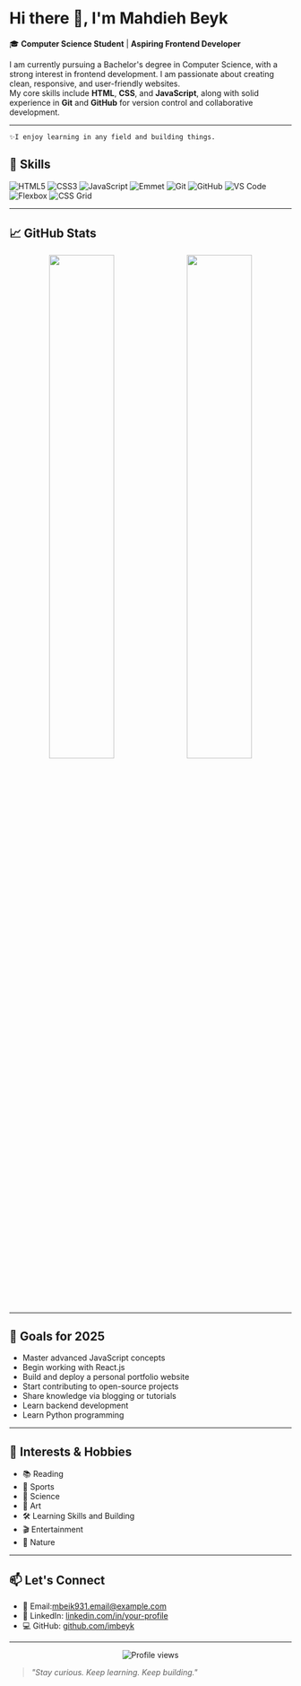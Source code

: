 # Hi there 👋, I'm Mahdieh Beyk

🎓 **Computer Science Student** | **Aspiring Frontend Developer**

I am currently pursuing a Bachelor's degree in Computer Science, with a strong interest in frontend development. I am passionate about creating clean, responsive, and user-friendly websites.  
My core skills include **HTML**, **CSS**, and **JavaScript**, along with solid experience in **Git** and **GitHub** for version control and collaborative development.

---
```
✨I enjoy learning in any field and building things.
```




## 🚀 Skills

![HTML5](https://img.shields.io/badge/HTML5-E34F26?style=for-the-badge&logo=html5&logoColor=white)
![CSS3](https://img.shields.io/badge/CSS3-1572B6?style=for-the-badge&logo=css3&logoColor=white)
![JavaScript](https://img.shields.io/badge/JavaScript-F7DF1E?style=for-the-badge&logo=javascript&logoColor=black)
![Emmet](https://img.shields.io/badge/Emmet-1F425F?style=for-the-badge&logo=emmet&logoColor=white)
![Git](https://img.shields.io/badge/Git-F05032?style=for-the-badge&logo=git&logoColor=white)
![GitHub](https://img.shields.io/badge/GitHub-181717?style=for-the-badge&logo=github&logoColor=white)
![VS Code](https://img.shields.io/badge/VS%20Code-007ACC?style=for-the-badge&logo=visualstudiocode&logoColor=white)
![Flexbox](https://img.shields.io/badge/Flexbox-FF8800?style=for-the-badge&logo=css3&logoColor=white)
![CSS Grid](https://img.shields.io/badge/CSS%20Grid-00B8A9?style=for-the-badge&logo=css3&logoColor=white)






---

## 📈 GitHub Stats

<p align="center">
  <img src="https://github-readme-stats.vercel.app/api?username=imbeyk&show_icons=true&theme=tokyonight" width="48%" />
  <img src="https://github-readme-stats.vercel.app/api/top-langs/?username=imbeyk&layout=compact&theme=tokyonight" width="48%" />
</p>

---

## 🎯 Goals for 2025

- Master advanced JavaScript concepts  
- Begin working with React.js  
- Build and deploy a personal portfolio website  
- Start contributing to open-source projects  
- Share knowledge via blogging or tutorials
 - Learn backend development  
- Learn Python programming  

---

## 🌟 Interests & Hobbies
- 📚 Reading  
- 🎾 Sports  
- 🔬 Science  
- 🎨 Art  
- 🛠️ Learning Skills and Building  
- 🎬 Entertainment  
- 🌿 Nature  


---

## 📫 Let's Connect

- 📧 Email:mbeik931.email@example.com  
- 💼 LinkedIn: [linkedin.com/in/your-profile](https://linkedin.com/in/your-profile)  
- 💻 GitHub: [github.com/imbeyk](https://github.com/YourGitHubUsername)

---

<p align="center">
  <img src="https://komarev.com/ghpvc/?username=YourGitHubUsername&label=Profile+Views&color=blueviolet&style=flat" alt="Profile views" />
</p>

> *"Stay curious. Keep learning. Keep building."*

